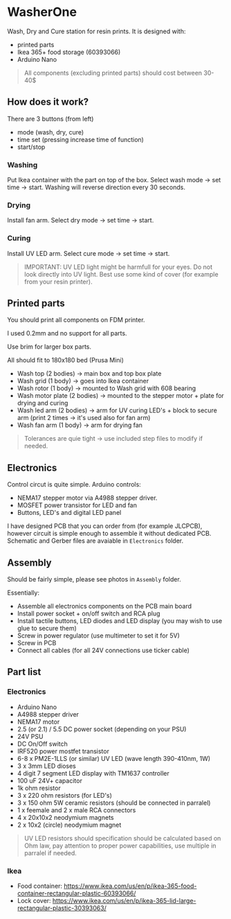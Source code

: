 # WasherOne

Wash, Dry and Cure station for resin prints.
It is designed with:
- printed parts
- Ikea 365+ food storage (60393066)
- Arduino Nano

> All components (excluding printed parts) should cost between 30-40$

## How does it work?

There are 3 buttons (from left)
- mode (wash, dry, cure)
- time set (pressing increase time of function)
- start/stop

### Washing

Put Ikea container with the part on top of the box. Select wash mode -> set time -> start.
Washing will reverse direction every 30 seconds.

### Drying

Install fan arm. Select dry mode -> set time -> start.

### Curing

Install UV LED arm. Select cure mode -> set time -> start.

> IMPORTANT: UV LED light might be harmfull for your eyes. Do not look directly into UV light. Best use some kind of cover (for example from your resin printer).

## Printed parts

You should print all components on FDM printer.

I used 0.2mm and no support for all parts.

Use brim for larger box parts.

All should fit to 180x180 bed (Prusa Mini)

- Wash top (2 bodies) -> main box and top box plate
- Wash grid (1 body) -> goes into Ikea container
- Wash rotor (1 body) -> mounted to Wash grid with 608 bearing
- Wash motor plate (2 bodies) -> mounted to the stepper motor + plate for drying and curing
- Wash led arm (2 bodies) -> arm for UV curing LED's + block to secure arm (print 2 times -> it's used also for fan arm)
- Wash fan arm (1 body) -> arm for drying fan

> Tolerances are quie tight -> use included step files to modify if needed.

## Electronics

Control circut is quite simple. 
Arduino controls: 
- NEMA17 stepper motor via A4988 stepper driver.
- MOSFET power transistor for LED and fan
- Buttons, LED's and digital LED panel

I have designed PCB that you can order from (for example JLCPCB), however circuit is simple enough to assemble it without dedicated PCB.
Schematic and Gerber files are avaiable in `Electronics` folder.

## Assembly

Should be fairly simple, please see photos in `Assembly` folder.

Essentially:
- Assemble all electronics components on the PCB main board
- Install power socket + on/off switch and RCA plug
- Install tactile buttons, LED diodes and LED display (you may wish to use glue to secure them)
- Screw in power regulator (use multimeter to set it for 5V)
- Screw in PCB
- Connect all cables (for all 24V connections use ticker cable)

## Part list

### Electronics

- Arduino Nano
- A4988 stepper driver
- NEMA17 motor
- 2.5 (or 2.1) / 5.5 DC power socket (depending on your PSU)
- 24V PSU
- DC On/Off switch
- IRF520 power mostfet transistor
- 6-8 x PM2E-1LLS (or similar) UV LED (wave length 390-410nm, 1W)
- 3 x 3mm LED dioses
- 4 digit 7 segment LED display with TM1637 controller
- 100 uF 24V+ capacitor
- 1k ohm resistor
- 3 x 220 ohm resistors (for LED's)
- 3 x 150 ohm 5W ceramic resistors (should be connected in parralel)
- 1 x feemale and 2 x male RCA connectors
- 4 x 20x10x2 neodymium magnets
- 2 x 10x2 (circle) neodymium magnet

> UV LED resistors should specification should be calculated based on Ohm law, pay attention to proper power capabilities, use multiple in parralel if needed.

### Ikea
- Food container: https://www.ikea.com/us/en/p/ikea-365-food-container-rectangular-plastic-60393066/
- Lock cover: https://www.ikea.com/us/en/p/ikea-365-lid-large-rectangular-plastic-30393063/

